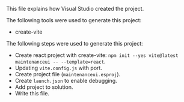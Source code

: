 This file explains how Visual Studio created the project.

The following tools were used to generate this project:
- create-vite

The following steps were used to generate this project:
- Create react project with create-vite: `npm init --yes vite@latest maintenanceui -- --template=react`.
- Updating `vite.config.js` with port.
- Create project file (`maintenanceui.esproj`).
- Create `launch.json` to enable debugging.
- Add project to solution.
- Write this file.
